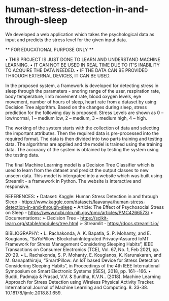 # human-stress-detection-in-and-through-sleep
We developed a web application which takes the psychological data as input and predicts the stress level for the given input data.

** FOR EDUCATIONAL PURPOSE ONLY **

• THIS PROJECT IS JUST DONE TO LEARN AND UNDERSTAND MACHINE LEARNING.
• IT CAN NOT BE USED IN REAL TIME DUE TO IT'S INABILITY TO ACQUIRE THE DATA NEEDED.
• IF THE DATA CAN BE PROVIDED THROUGH EXTERNAL DEVICES, IT CAN BE USED.

In the proposed system, a framework is developed for detecting stress in sleep through the parameters - snoring range of the user, respiration rate, body temperature, limb movement rate, blood oxygen levels, eye movement, number of hours of sleep, heart rate from a dataset by using Decision Tree algorithm.
Based on the changes during sleep, stress prediction for the following day is proposed.
Stress Levels are shown as 0 – low/normal, 1 – medium low, 2 – medium, 3 – medium high, 4 – high.

The working of the system starts with the collection of data and selecting the important attributes. Then the required data is pre-processed into the required format. The data is then divided into two parts training and testing data. The algorithms are applied and the model is trained using the training data. The accuracy of the system is obtained by testing the system using the testing data. 

The final Machine Learning model is a Decision Tree Classifier which is used to learn from the dataset and predict the output classes to new unseen data. 
This model is intergrated into a website which was built using Streamlit - a framework in Python. The website is interactive and responsive.


REFERENCES:
• Dataset: Kaggle: Human Stress Detection in and through Sleep - https://www.kaggle.com/datasets/laavanya/human-stress-detection-in-and-through-sleep
• Article: The Effect of Psychosocial Stress on Sleep - https://www.ncbi.nlm.nih.gov/pmc/articles/PMC4266573/
• Documentations:
  ➢ Decision Tree - https://scikit-learn.org/stable/modules/tree.html
  ➢ Streamlit - https://docs.streamlit.io/

BIBLIOGRAPHY:
• L. Rachakonda, A. K. Bapatla, S. P. Mohanty, and E. Kougianos, “SaYoPillow: BlockchainIntegrated Privacy-Assured IoMT Framework for Stress Management Considering Sleeping Habits”, IEEE Transactions on Consumer Electronics (TCE), Vol. 67, No. 1, Feb 2021, pp. 20-29.
• L. Rachakonda, S. P. Mohanty, E. Kougianos, K. Karunakaran, and M. Ganapathiraju, “SmartPillow: An IoT based Device for Stress Detection Considering Sleeping Habits”, in Proceedings of the 4th IEEE International Symposium on Smart Electronic Systems (iSES), 2018, pp. 161--166.
• Buddi, Padmaja & Prasad, V.V. & Sunitha, K.V.N.. (2018). Machine Learning Approach for Stress Detection using Wireless Physical Activity Tracker. International Journal of Machine Learning and Computing. 8. 33-38. 10.18178/ijmlc.2018.8.1.659.
